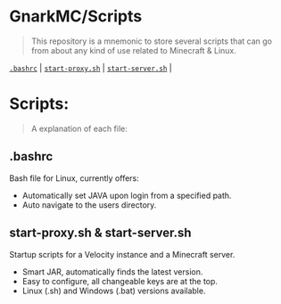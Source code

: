 # GnarkMC/Scripts

> This repository is a mnemonic to store several scripts that can go from about any kind of use related to Minecraft & Linux.

[`.bashrc`](https://github.com/GnarkMC/Scripts/blob/main/.bashrc) |
[`start-proxy.sh`](https://github.com/GnarkMC/Scripts/blob/main/start-proxy.sh) |
[`start-server.sh`](https://github.com/GnarkMC/Scripts/blob/main/start-server.sh) |

# Scripts:

> A explanation of each file:

## .bashrc
Bash file for Linux, currently offers:
- Automatically set JAVA upon login from a specified path.
- Auto navigate to the users directory.

## start-proxy.sh & start-server.sh
Startup scripts for a Velocity instance and a Minecraft server.
- Smart JAR, automatically finds the latest version.
- Easy to configure, all changeable keys are at the top.
- Linux (.sh) and Windows (.bat) versions available.

